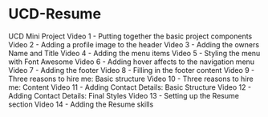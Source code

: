 # UCD-Resume
UCD Mini Project
Video 1 - Putting together the basic project components
Video 2 - Adding a profile image to the header
Video 3 - Adding the owners Name and Title
Video 4 - Adding the menu items
Video 5 - Styling the menu with Font Awesome
Video 6 - Adding hover affects to the navigation menu
Video 7 - Adding the footer
Video 8 - Filling in the footer content
Video 9 - Three reasons to hire me: Basic structure
Video 10 - Three reasons to hire me: Content
Video 11 - Adding Contact Details: Basic Structure
Video 12 - Adding Contact Details: Final Styles
Video 13 - Setting up the Resume section
Video 14 - Adding the Resume skills